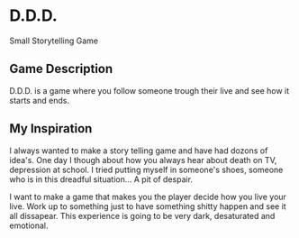 # D.D.D.
Small Storytelling Game

## Game Description
D.D.D. is a game where you follow someone trough their live and see how it starts and ends.

## My Inspiration
I always wanted to make a story telling game and have had dozons of idea's.
One day I though about how you always hear about death on TV, depression at school.
I tried putting myself in someone's shoes, someone who is in this dreadful situation...
A pit of despair.

I want to make a game that makes you the player decide how you live your live.
Work up to something just to have something shitty happen and see it all dissapear.
This experience is going to be very dark, desaturated and emotional.